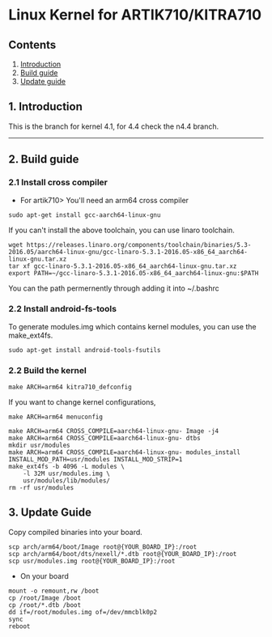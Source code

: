 # Linux Kernel for ARTIK710/KITRA710
## Contents
1. [Introduction](#1-introduction)
2. [Build guide](#2-build-guide)
3. [Update guide](#3-update-guide)

## 1. Introduction
This is the branch for kernel 4.1, for 4.4 check the n4.4 branch.

---
## 2. Build guide
### 2.1 Install cross compiler
+ For artik710> You'll need an arm64 cross compiler
```
sudo apt-get install gcc-aarch64-linux-gnu
```
If you can't install the above toolchain, you can use linaro toolchain.
```
wget https://releases.linaro.org/components/toolchain/binaries/5.3-2016.05/aarch64-linux-gnu/gcc-linaro-5.3.1-2016.05-x86_64_aarch64-linux-gnu.tar.xz
tar xf gcc-linaro-5.3.1-2016.05-x86_64_aarch64-linux-gnu.tar.xz
export PATH=~/gcc-linaro-5.3.1-2016.05-x86_64_aarch64-linux-gnu:$PATH
```
You can the path permernently through adding it into ~/.bashrc

### 2.2 Install android-fs-tools
To generate modules.img which contains kernel modules, you can use the make_ext4fs.
```
sudo apt-get install android-tools-fsutils
```

### 2.2 Build the kernel

```
make ARCH=arm64 kitra710_defconfig
```
If you want to change kernel configurations,
```
make ARCH=arm64 menuconfig
```

```
make ARCH=arm64 CROSS_COMPILE=aarch64-linux-gnu- Image -j4
make ARCH=arm64 CROSS_COMPILE=aarch64-linux-gnu- dtbs
mkdir usr/modules
make ARCH=arm64 CROSS_COMPILE=aarch64-linux-gnu- modules_install INSTALL_MOD_PATH=usr/modules INSTALL_MOD_STRIP=1
make_ext4fs -b 4096 -L modules \
	-l 32M usr/modules.img \
	usr/modules/lib/modules/
rm -rf usr/modules
```


## 3. Update Guide
Copy compiled binaries into your board.

```
scp arch/arm64/boot/Image root@{YOUR_BOARD_IP}:/root
scp arch/arm64/boot/dts/nexell/*.dtb root@{YOUR_BOARD_IP}:/root
scp usr/modules.img root@{YOUR_BOARD_IP}:/root
```

+ On your board
```
mount -o remount,rw /boot
cp /root/Image /boot
cp /root/*.dtb /boot
dd if=/root/modules.img of=/dev/mmcblk0p2
sync
reboot
```
